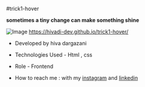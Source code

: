 #trick1-hover

**sometimes a tiny change can make something shine**

![Image](https://github.com/user-attachments/assets/3f2b5145-f989-49cf-b983-7aa5ed1d704a)
https://hivadi-dev.github.io/trick1-hover/


- Developed by hiva dargazani

- Technologies Used - Html , css 

- Role - Frontend
- How to reach me : with my
[instagram](https://www.instagram.com/hivadi.dev) and
[linkedin](https://www.linkedin.com/in/hivadi.dev)
